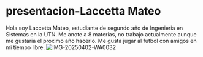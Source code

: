 # presentacion-Laccetta Mateo

Hola soy Laccetta Mateo, estudiante de segundo año de Ingenieria en Sistemas en la UTN. Me anote a 8 materias, no trabajo actualmente aunque me gustaria el proximo año hacerlo. Me gusta jugar al futbol con amigos en mi tiempo libre. 
![IMG-20250402-WA0032](https://github.com/user-attachments/assets/456009cc-7fd0-44c6-8d03-b00ffb500060)
